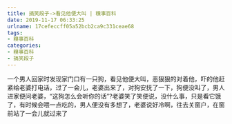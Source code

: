 ```yaml
---
title: 搞笑段子->看见他便大叫 | 糗事百科
date: 2019-11-17 06:33:25
urlname: 17cefeccff05a52bcb2ca9c331ceae68
tags: 
- 糗事百科
categories:
- 糗事百科
- 搞笑段子
---
```

一个男人回家时发现家门口有一只狗，看见他便大叫，恶狠狠的对着他，吓的他赶紧给老婆打电话，过了一会儿，老婆出来了，对狗安抚了一下，狗便没叫了，男人进家便问老婆，“这狗怎么会听你的话”?老婆笑了笑便说，没什么事，只是看它饿了，有时候会喂一点吃的，男人便没有多想了，老婆说好冷啊，往去关窗户，在窗前站了一会儿就过来了


